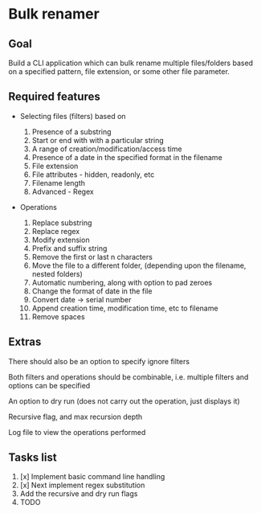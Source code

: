 # Bulk renamer

## Goal
Build a CLI application which can bulk rename multiple files/folders based on a specified pattern, file extension, or some other file parameter. 

## Required features
- Selecting files (filters) based on
    1. Presence of a substring
    2. Start or end with with a particular string
    3. A range of creation/modification/access time
    4. Presence of a date in the specified format in the filename
    5. File extension
    6. File attributes - hidden, readonly, etc
    7. Filename length
    8. Advanced - Regex

- Operations
    1. Replace substring
    2. Replace regex
    3. Modify extension
    4. Prefix and suffix string
    5. Remove the first or last n characters
    6. Move the file to a different folder, (depending upon the filename, nested folders)
    7. Automatic numbering, along with option to pad zeroes
    8. Change the format of date in the file
    9. Convert date -> serial number
    10. Append creation time, modification time, etc to filename
    11. Remove spaces

## Extras

There should also be an option to specify ignore filters

Both filters and operations should be combinable, i.e. multiple filters and options can be specified

An option to dry run (does not carry out the operation, just displays it)

Recursive flag, and max recursion depth

Log file to view the operations performed

## Tasks list
1. [x] Implement basic command line handling
2. [x] Next implement regex substitution
3. Add the recursive and dry run flags
4. TODO
